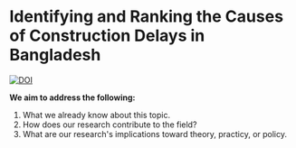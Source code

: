 # Identifying and Ranking the Causes of Construction Delays in Bangladesh
[![DOI](https://zenodo.org/badge/730856735.svg)](https://zenodo.org/doi/10.5281/zenodo.10400817)

**We aim to address the following:**
1. What we already know about this topic.
2. How does our research contribute to the field?
3. What are our research's implications toward theory, practicy, or policy.

